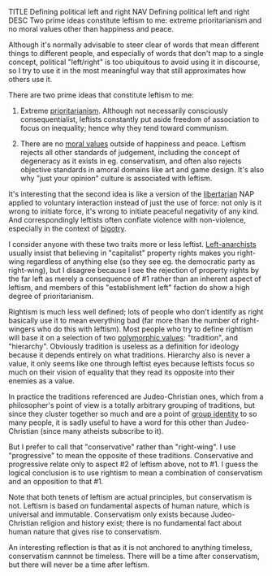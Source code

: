 TITLE Defining political left and right
NAV Defining political left and right
DESC Two prime ideas constitute leftism to me: extreme prioritarianism and no moral values other than happiness and peace.

Although it's normally advisable to steer clear of words that mean different things to different people, and especially of words that don't map to a single concept, political "left/right" is too ubiquitous to avoid using it in discourse, so I try to use it in the most meaningful way that still approximates how others use it.

There are two prime ideas that constitute leftism to me:

1. Extreme [prioritarianism](https://en.wikipedia.org/wiki/Prioritarianism). Although not necessarily consciously consequentialist, leftists constantly put aside freedom of association to focus on inequality; hence why they tend toward communism.

2. There are no [moral values](/protagonism/virtues) outside of happiness and peace. Leftism rejects all other standards of judgement, including the concept of degeneracy as it exists in eg. conservatism, and often also rejects objective standards in amoral domains like art and game design. It's also why "just your opinion" culture is associated with leftism.

It's interesting that the second idea is like a version of the [libertarian](faction_ancap) NAP applied to voluntary interaction instead of just the use of force: not only is it wrong to initiate force, it's wrong to initiate peaceful negativity of any kind. And correspondingly leftists often conflate violence with non-violence, especially in the context of [bigotry](/protagonism/bigotry).

I consider anyone with these two traits more or less leftist. [Left-anarchists](faction_ancom) usually insist that believing in "capitalist" property rights makes you right-wing regardless of anything else (so they see eg. the democratic party as right-wing), but I disagree because I see the rejection of property rights by the far left as merely a consequence of #1 rather than an inherent aspect of leftism, and members of this "establishment left" faction do show a high degree of prioritarianism.

Rightism is much less well defined; lots of people who don't identify as right basically use it to mean everything bad (far more than the number of right-wingers who do this with leftism). Most people who try to define rightism will base it on a selection of two [polymorphic values](polymorphic_values): "tradition", and "hierarchy". Obviously tradition is useless as a definition for ideology because it depends entirely on what traditions. Hierarchy also is never a value, it only seems like one through leftist eyes because leftists focus so much on their vision of equality that they read its opposite into their enemies as a value.

In practice the traditions referenced are Judeo-Christian ones, which from a philosopher's point of view is a totally arbitrary grouping of traditions, but since they cluster together so much and are a point of [group identity](/protagonism/group_identity) to so many people, it is sadly useful to have a word for this other than Judeo-Christian (since many atheists subscribe to it).

But I prefer to call that "conservative" rather than "right-wing". I use "progressive" to mean the opposite of these traditions. Conservative and progressive relate only to aspect #2 of leftism above, not to #1. I guess the logical conclusion is to use rightism to mean a combination of conservatism and an opposition to that #1.

Note that both tenets of leftism are actual principles, but conservatism is not. Leftism is based on fundamental aspects of human nature, which is universal and immutable. Conservatism only exists because Judeo-Christian religion and history exist; there is no fundamental fact about human nature that gives rise to conservatism.

An interesting reflection is that as it is not anchored to anything timeless, conservatism cannnot be timeless. There will be a time after conservatism, but there will never be a time after leftism.
